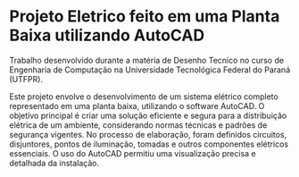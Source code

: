 # Projeto Eletrico feito em uma Planta Baixa utilizando AutoCAD
 
 Trabalho desenvolvido durante a matéria de Desenho Tecnico no curso de Engenharia de Computação na Universidade Tecnológica Federal do Paraná (UTFPR).
 
 Este projeto envolve o desenvolvimento de um sistema elétrico completo representado em uma planta baixa, utilizando o software AutoCAD. O objetivo principal é criar uma solução eficiente e segura para a distribuição elétrica de um ambiente, considerando normas técnicas e padrões de segurança vigentes. No processo de elaboração, foram definidos circuitos, disjuntores, pontos de iluminação, tomadas e outros componentes elétricos essenciais. O uso do AutoCAD permitiu uma visualização precisa e detalhada da instalação.
